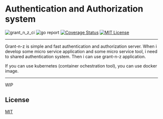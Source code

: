 # Authentication and Authorization system
![grant_n_z_ci](https://github.com/tomoyane/grant-n-z/workflows/grant_n_z_ci/badge.svg?branch=master&event=push)
![go report](https://goreportcard.com/badge/github.com/tomoyane/grant-n-z)
[![Coverage Status](https://coveralls.io/repos/github/tomoyane/grant-n-z/badge.svg?branch=master)](https://coveralls.io/github/tomoyane/grant-n-z?branch=master)
[![MIT License](http://img.shields.io/badge/license-MIT-blue.svg?style=flat)](https://github.com/tomoyane/grant-n-z/blob/master/LICENSE.txt)

----

Grant-n-z is simple and fast authentication and authorization server.
When i develop some micro service application and some micro service tool, i need to shared authentication system.
Then i can use grant-n-z application.

If you can use kubernetes (container ochestration tool), you can use docker image.

----
WIP

## License
[MIT](https://github.com/tomoyane/grant-n-z/blob/master/LICENSE)

